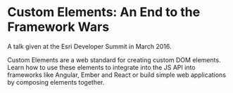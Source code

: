 # Custom Elements: An End to the Framework Wars

A talk given at the Esri Developer Summit in March 2016.

Custom Elements are a web standard for creating custom DOM elements. Learn how to use these elements to integrate into the JS API into frameworks like Angular, Ember and React or build simple web applications by composing elements together.